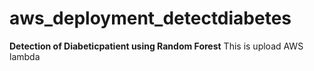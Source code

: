 # aws_deployment_detectdiabetes

**Detection of Diabeticpatient using Random Forest**
This is upload AWS lambda



